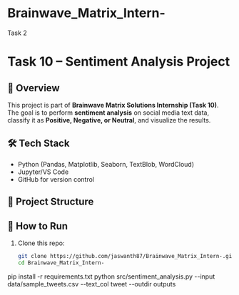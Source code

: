 # Brainwave_Matrix_Intern-
Task 2
# Task 10 – Sentiment Analysis Project

## 📌 Overview
This project is part of **Brainwave Matrix Solutions Internship (Task 10)**.  
The goal is to perform **sentiment analysis** on social media text data, classify it as **Positive, Negative, or Neutral**, and visualize the results.

## 🛠️ Tech Stack
- Python (Pandas, Matplotlib, Seaborn, TextBlob, WordCloud)
- Jupyter/VS Code
- GitHub for version control

## 📂 Project Structure
## 🚀 How to Run
1. Clone this repo:
   ```bash
   git clone https://github.com/jaswanth87/Brainwave_Matrix_Intern-.git
   cd Brainwave_Matrix_Intern-
pip install -r requirements.txt
python src/sentiment_analysis.py --input data/sample_tweets.csv --text_col tweet --outdir outputs
